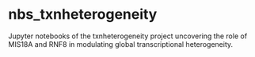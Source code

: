 # nbs_txnheterogeneity
Jupyter notebooks of the txnheterogeneity project uncovering the role of MIS18A and RNF8 in modulating global transcriptional heterogeneity.
